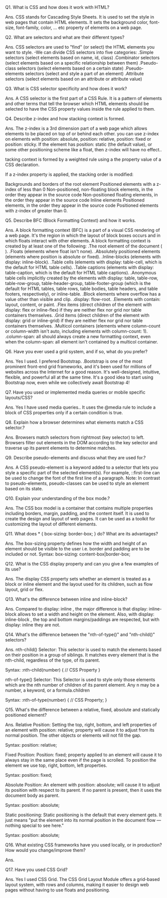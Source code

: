 Q1. What is CSS and how does it work with HTML?

Ans. CSS stands for Cascading Style Sheets. It is used to set the style in web pages that contain HTML elements. It sets the background color, font-size, font-family, color, … etc property of elements on a web page.


Q2. What are selectors and what are their different types?

Ans. CSS selectors are used to "find" (or select) the HTML elements you want to style.
-We can divide CSS selectors into five categories:
.Simple selectors (select elements based on name, id, class)
.Combinator selectors (select elements based on a specific relationship between them)
.Pseudo-class selectors (select elements based on a certain state)
.Pseudo-elements selectors (select and style a part of an element)
.Attribute selectors (select elements based on an attribute or attribute value)


Q3. What is CSS selector specificity and how does it work?

Ans. A CSS selector is the first part of a CSS Rule. It is a pattern of elements and other terms that tell the browser which HTML elements should be selected to have the CSS property values inside the rule applied to them.


Q4. Describe z-index and how stacking context is formed.

Ans. The z-index is a 3rd dimension part of a web page which allows elements to be placed on top of or behind each other.
you can use z-index on elements with position: absolute, position: relative, position: fixed or position: sticky. If the element has position: static (the default value), or some other positioning scheme like a float, then z-index will have no effect..

tacking context is formed by a weighted rule using a the property value of a CSS declaration.

If a z-index property is applied, the stacking order is modified:

Backgrounds and borders of the root element
Positioned elements with a z-index of less than 0
Non-positioned, non-floating block elements, in the order they appear in the source code
Non-positioned floating elements, in the order they appear in the source code
Inline elements
Positioned elements, in the order they appear in the source code
Positioned elements with z-index of greater than 0.


Q5. Describe BFC (Block Formatting Context) and how it works.

Ans. A block formatting context (BFC) is a part of a visual CSS rendering of a web page. It's the region in which the layout of block boxes occurs and in which floats interact with other elements. 
A block formatting context is created by at least one of the following: 
.The root element of the document ( <html> ).
.Floats (elements where float isn't none).
.Absolutely positioned elements (elements where position is absolute or fixed).
.Inline-blocks (elements with display: inline-block).
.Table cells (elements with display: table-cell, which is the default for HTML table cells).
.Table captions (elements with display: table-caption, which is the default for HTML table captions).
.Anonymous table cells implicitly created by the elements with display: table, table-row, table-row-group,  table-header-group, table-footer-group (which is the default for HTML tables, table rows, table bodies, table headers, and table footers, respectively), or inline-table.
.Block elements where overflow has a value other than visible and clip.
.display: flow-root.
.Elements with contain: layout, content, or paint.
.Flex items (direct children of the element with display: flex or inline-flex) if they are neither flex nor grid nor table containers themselves.
.Grid items (direct children of the element with display: grid or inline-grid) if they are neither flex nor grid nor table containers themselves.
.Multicol containers (elements where column-count or column-width isn't auto, including elements with column-count: 1).
.column-span: all should always create a new formatting context, even when the column-span: all element isn't contained by a multicol container.


Q6. Have you ever used a grid system, and if so, what do you prefer?

Ans. Yes I used. I prefered Bootstrap.
.Bootstrap is one of the most prominent front-end grid frameworks, and it's been used for millions of websites across the Internet for a good reason. It's well-designed, intuitive, flexible, and powerful all at the same time. It's a good idea to start using Bootstrap now, even while we collectively await Bootstrap 4!


Q7. Have you used or implemented media queries or mobile specific layouts/CSS?

Ans. Yes I have used media queries..
It uses the @media rule to include a block of CSS properties only if a certain condition is true.


Q8. Explain how a browser determines what elements match a CSS selector.?

Ans. Browsers match selectors from rightmost (key selector) to left. Browsers filter out elements in the DOM according to the key selector and traverse up its parent elements to determine matches.


Q9. Describe pseudo-elements and discuss what they are used for.?

Ans. A CSS pseudo-element is a keyword added to a selector that lets you style a specific part of the selected element(s). For example, ::first-line can be used to change the font of the first line of a paragraph. Note: In contrast to pseudo-elements, pseudo-classes can be used to style an element based on its state.


Q10. Explain your understanding of the box mode.?

Ans. The CSS box model is a container that contains multiple properties including borders, margin, padding, and the content itself. It is used to create the design and layout of web pages. It can be used as a toolkit for customizing the layout of different elements.


Q11. What does * { box-sizing: border-box; } do? What are its advantages?

Ans. The box-sizing property defines how the width and height of an element should be visible to the user i.e. border and padding are to be included or not.
  Syntax: box-sizing: content-box|border-box;


Q12. What is the CSS display property and can you give a few examples of its use?

Ans. The display CSS property sets whether an element is treated as a block or inline element and the layout used for its children, such as flow layout, grid or flex.


Q13. What's the difference between inline and inline-block?

Ans. Compared to display: inline , the major difference is that display: inline-block allows to set a width and height on the element. Also, with display: inline-block , the top and bottom margins/paddings are respected, but with display: inline they are not.


Q14. What's the difference between the "nth-of-type()" and "nth-child()" selectors?

Ans. nth-child() Selector: This selector is used to match the elements based on their position in a group of siblings. It matches every element that is the nth-child, regardless of the type, of its parent.

Syntax: :nth-child(number) {
    // CSS Property
}

nth-of-type() Selector: This Selector is used to style only those elements which are the nth number of children of its parent element. Any n may be a number, a keyword, or a formula.children

Syntax: :nth-of-type(number) {
    // CSS Property;
}


Q15. What's the difference between a relative, fixed, absolute and statically positioned element?

Ans. Relative Position: Setting the top, right, bottom, and left properties of an element with position: relative; property will cause it to adjust from its normal position. The other objects or elements will not fill the gap.

Syntax: position: relative;

Fixed Position: Position: fixed; property applied to an element will cause it to always stay in the same place even if the page is scrolled. To position the element we use top, right, bottom, left properties.

Syntax: position: fixed;

Absolute Position: An element with position: absolute; will cause it to adjust its position with respect to its parent. If no parent is present, then it uses the document body as parent.

Syntax: position: absolute;

Static positioning: Static positioning is the default that every element gets. It just means "put the element into its normal position in the document flow — nothing special to see here."

Syntax: position: absolute;


Q16. What existing CSS frameworks have you used locally, or in production? How would you change/improve them?

Ans. 


Q17. Have you used CSS Grid?

Ans. Yes I used CSS Grid. The CSS Grid Layout Module offers a grid-based layout system, with rows and columns, making it easier to design web pages without having to use floats and positioning.